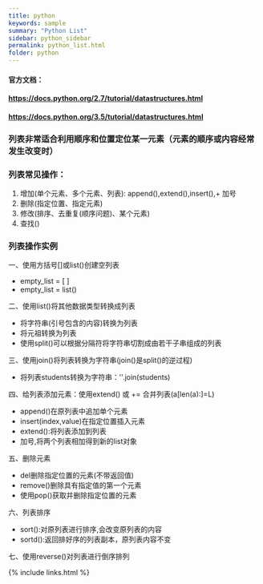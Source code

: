 ```yaml
---
title: python
keywords: sample
summary: "Python List"
sidebar: python_sidebar
permalink: python_list.html
folder: python
---
```


#### 官方文档：

#### https://docs.python.org/2.7/tutorial/datastructures.html
#### https://docs.python.org/3.5/tutorial/datastructures.html

### 列表非常适合利用顺序和位置定位某一元素（元素的顺序或内容经常发生改变时）

### 列表常见操作：

1. 增加(单个元素、多个元素、列表): append(),extend(),insert(),+ 加号
2. 删除(指定位置、指定元素)
3. 修改(排序、去重复(顺序问题)、某个元素)
4. 查找()

### 列表操作实例
一、使用方括号[]或list()创建空列表
* empty_list = [ ]
* empty_list = list()

二、使用list()将其他数据类型转换成列表
* 将字符串(引号包含的内容)转换为列表
* 将元祖转换为列表
* 使用split()可以根据分隔符将字符串切割成由若干子串组成的列表

三、使用join()将列表转换为字符串(join()是split()的逆过程)
* 将列表students转换为字符串：''.join(students)

四、给列表添加元素：使用extend() 或 += 合并列表(a[len(a):]=L)
* append()在原列表中追加单个元素
* insert(index,value)在指定位置插入元素
* extend():将列表添加到列表
* 加号,将两个列表相加得到新的list对象

五、删除元素
* del删除指定位置的元素(不带返回值)
* remove()删除具有指定值的第一个元素
* 使用pop()获取并删除指定位置的元素

六、列表排序
* sort():对原列表进行排序,会改变原列表的内容
* sortd():返回排好序的列表副本，原列表内容不变

七、使用reverse()对列表进行倒序排列


{% include links.html %}
